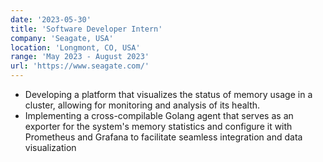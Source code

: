 ```yaml
---
date: '2023-05-30'
title: 'Software Developer Intern'
company: 'Seagate, USA'
location: 'Longmont, CO, USA'
range: 'May 2023 - August 2023'
url: 'https://www.seagate.com/'
---
```


- Developing a platform that visualizes the status of memory usage in a cluster, allowing for monitoring and analysis of its health.
- Implementing a cross-compilable Golang agent that serves as an exporter for the system's memory statistics and configure it with Prometheus and Grafana to facilitate seamless integration and data visualization
